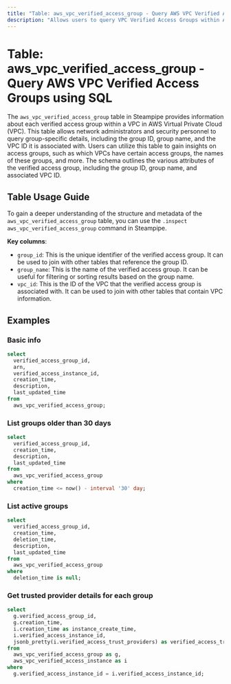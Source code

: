 ```yaml
---
title: "Table: aws_vpc_verified_access_group - Query AWS VPC Verified Access Groups using SQL"
description: "Allows users to query VPC Verified Access Groups within AWS Virtual Private Cloud (VPC). This table provides information about each verified access group within a VPC, including details such as group ID, group name, and the VPC ID it is associated with."
---
```


# Table: aws_vpc_verified_access_group - Query AWS VPC Verified Access Groups using SQL

The `aws_vpc_verified_access_group` table in Steampipe provides information about each verified access group within a VPC in AWS Virtual Private Cloud (VPC). This table allows network administrators and security personnel to query group-specific details, including the group ID, group name, and the VPC ID it is associated with. Users can utilize this table to gain insights on access groups, such as which VPCs have certain access groups, the names of these groups, and more. The schema outlines the various attributes of the verified access group, including the group ID, group name, and associated VPC ID.

## Table Usage Guide

To gain a deeper understanding of the structure and metadata of the `aws_vpc_verified_access_group` table, you can use the `.inspect aws_vpc_verified_access_group` command in Steampipe.

**Key columns**:

- `group_id`: This is the unique identifier of the verified access group. It can be used to join with other tables that reference the group ID.
- `group_name`: This is the name of the verified access group. It can be useful for filtering or sorting results based on the group name.
- `vpc_id`: This is the ID of the VPC that the verified access group is associated with. It can be used to join with other tables that contain VPC information.

## Examples

### Basic info

```sql
select
  verified_access_group_id,
  arn,
  verified_access_instance_id,
  creation_time,
  description,
  last_updated_time
from
  aws_vpc_verified_access_group;
```

### List groups older than 30 days

```sql
select
  verified_access_group_id,
  creation_time,
  description,
  last_updated_time
from
  aws_vpc_verified_access_group
where
  creation_time <= now() - interval '30' day;
```

### List active groups

```sql
select
  verified_access_group_id,
  creation_time,
  deletion_time,
  description,
  last_updated_time
from
  aws_vpc_verified_access_group
where
  deletion_time is null;
```

### Get trusted provider details for each group

```sql
select
  g.verified_access_group_id,
  g.creation_time,
  i.creation_time as instance_create_time,
  i.verified_access_instance_id,
  jsonb_pretty(i.verified_access_trust_providers) as verified_access_trust_providers
from
  aws_vpc_verified_access_group as g,
  aws_vpc_verified_access_instance as i
where
  g.verified_access_instance_id = i.verified_access_instance_id;
```
